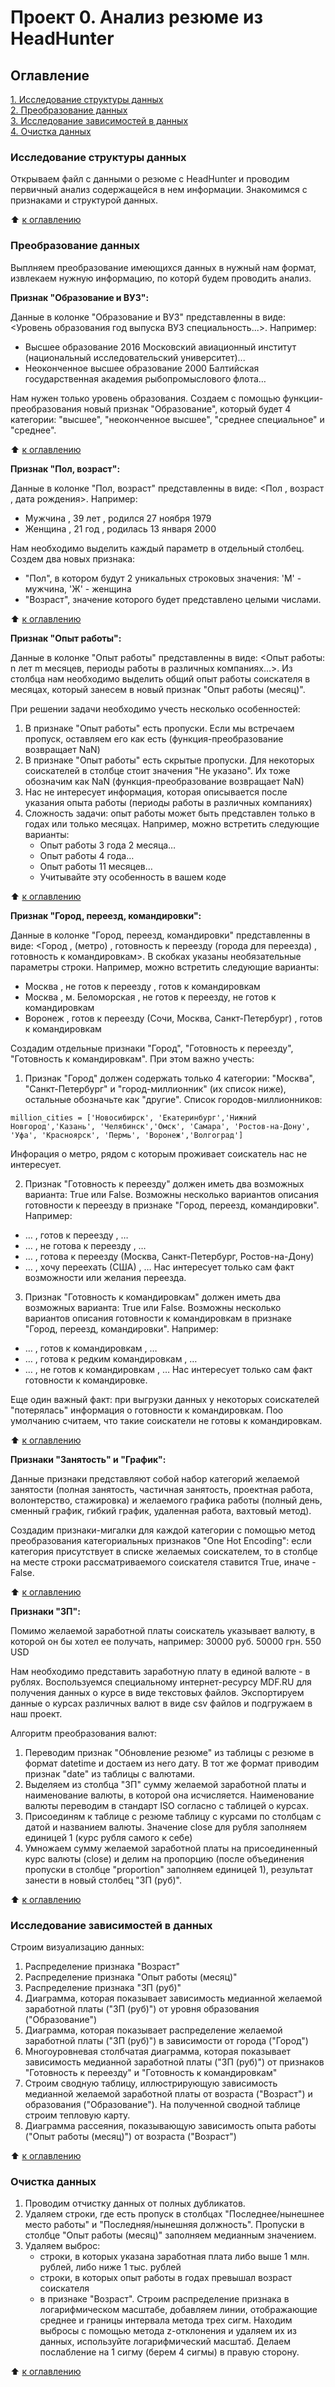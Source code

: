 # Проект 0. Анализ резюме из HeadHunter

## Оглавление  
[1. Исследование структуры данных](.README.md#Исследование-структуры-данных)  
[2. Преобразование данных](.README.md#Преобразование-данных)  
[3. Исследование зависимостей в данных](.README.md#Исследование-зависимостей-в-данных)  
[4. Очистка данных](.README.md#Очистка-данных)  


### Исследование структуры данных 

Открываем файл с данными о резюме с HeadHunter и проводим первичный анализ содержащейся в нем информации. Знакомимся с признаками и структурой данных.

:arrow_up: [к оглавлению](.README.md#Оглавление)


### Преобразование данных 

Выплняем преобразование имеющихся данных в нужный нам формат, извлекаем нужную информацию, по которй будем проводить анализ.

**Признак "Образование и ВУЗ":**  

Данные в колонке "Образование и ВУЗ" представленны в виде: <Уровень образования год выпуска ВУЗ специальность...>. 
Например:
- Высшее образование 2016 Московский авиационный институт (национальный исследовательский университет)...
- Неоконченное высшее образование 2000 Балтийская государственная академия рыбопромыслового флота… 

Нам нужен только уровень образования. Создаем с помощью функции-преобразования новый признак "Образование", который будет 4 категории: "высшее", "неоконченное высшее", "среднее специальное" и "среднее".

:arrow_up: [к оглавлению](.README.md#Оглавление)

**Признак "Пол, возраст":**

Данные в колонке "Пол, возраст" представленны в виде: <Пол , возраст , дата рождения>. 
Например:
- Мужчина , 39 лет , родился 27 ноября 1979
- Женщина , 21 год , родилась 13 января 2000

Нам необходимо выделить каждый параметр в отдельный столбец. Создем два новых признака: 
- "Пол", в котором будут 2 уникальных строковых значения: 'М' - мужчина, 'Ж' - женщина
- "Возраст", значение которого будет представлено целыми числами.

:arrow_up: [к оглавлению](.README.md#Оглавление)

**Признак "Опыт работы":**

Данные в колонке "Опыт работы" представленны в виде: <Опыт работы: n лет m месяцев, периоды работы в различных компаниях…>. 
Из столбца нам необходимо выделить общий опыт работы соискателя в месяцах, который занесем в новый признак "Опыт работы (месяц)".

При решении задачи необходимо учесть несколько особенностей:

1. В признаке "Опыт работы" есть пропуски. Если мы встречаем пропуск, оставляем его как есть (функция-преобразование возвращает NaN)
2. В признаке "Опыт работы" есть скрытые пропуски. Для некоторых соискателей в столбце стоит значения "Не указано". Их тоже обозначим как NaN (функция-преобразование возвращает NaN)
3. Нас не интересует информация, которая описывается после указания опыта работы (периоды работы в различных компаниях)
4. Сложность задачи: опыт работы может быть представлен только в годах или только месяцах. Например, можно встретить следующие варианты:
    - Опыт работы 3 года 2 месяца…
    - Опыт работы 4 года…
    - Опыт работы 11 месяцев…
    - Учитывайте эту особенность в вашем коде

:arrow_up: [к оглавлению](.README.md#Оглавление)

**Признак "Город, переезд, командировки":**

Данные в колонке "Город, переезд, командировки" представленны в виде: <Город , (метро) , готовность к переезду (города для переезда) , готовность к командировкам>. В скобках указаны необязательные параметры строки. 
Например, можно встретить следующие варианты:
- Москва , не готов к переезду , готов к командировкам
- Москва , м. Беломорская , не готов к переезду, не готов к командировкам
- Воронеж , готов к переезду (Сочи, Москва, Санкт-Петербург) , готов к командировкам

Создадим отдельные признаки "Город", "Готовность к переезду", "Готовность к командировкам". При этом важно учесть:
1. Признак "Город" должен содержать только 4 категории: "Москва", "Санкт-Петербург" и "город-миллионник" (их список ниже), остальные обозначьте как "другие".
Список городов-миллионников:

<code>million_cities = ['Новосибирск', 'Екатеринбург','Нижний Новгород','Казань', 'Челябинск','Омск', 'Самара', 'Ростов-на-Дону', 'Уфа', 'Красноярск', 'Пермь', 'Воронеж','Волгоград']</code>

Инфорация о метро, рядом с которым проживает соискатель нас не интересует.

2. Признак "Готовность к переезду" должен иметь два возможных варианта: True или False. 
Возможны несколько вариантов описания готовности к переезду в признаке "Город, переезд, командировки". Например:
- … , готов к переезду , …
- … , не готова к переезду , …
- … , готова к переезду (Москва, Санкт-Петербург, Ростов-на-Дону)
- … , хочу переехать (США) , …
Нас интересует только сам факт возможности или желания переезда.

3. Признак "Готовность к командировкам" должен иметь два возможных варианта: True или False. Возможны несколько вариантов описания готовности к командировкам в признаке "Город, переезд, командировки". Например:
- … , готов к командировкам , …
- … , готова к редким командировкам , …
- … , не готов к командировкам , …
Нас интересует только сам факт готовности к командировке.

Еще один важный факт: при выгрузки данных у некоторых соискателей "потерялась" информация о готовности к командировкам. Поо умолчанию считаем, что такие соискатели не готовы к командировкам.

:arrow_up: [к оглавлению](.README.md#Оглавление)

**Признаки "Занятость" и "График":**

Данные признаки представляют собой набор категорий желаемой занятости (полная занятость, частичная занятость, проектная работа, волонтерство, стажировка) и желаемого графика работы (полный день, сменный график, гибкий график, удаленная работа, вахтовый метод).

Создадим признаки-мигалки для каждой категории с помощью метод преобразования категориальных признаков "One Hot Encoding": если категория присутствует в списке желаемых соискателем, то в столбце на месте строки рассматриваемого соискателя ставится True, иначе - False.

:arrow_up: [к оглавлению](.README.md#Оглавление)

**Признаки "ЗП":**

Помимо желаемой заработной платы соискатель указывает валюту, в которой он бы хотел ее получать, например:
30000 руб.
50000 грн.
550 USD

Нам необходимо представить заработную плату в единой валюте - в рублях. 
Воспользуемся специальному интернет-ресурсу MDF.RU для получения данных о курсе в виде текстовых файлов. Экспортируем данные о курсах различных валют в виде csv файлов и подгружаем в наш проект.

Алгоритм преобразования валют:

1. Переводим признак "Обновление резюме" из таблицы с резюме в формат datetime и достаем из него дату. В тот же формат приводим признак "date" из таблицы с валютами.
2. Выделяем из столбца "ЗП" сумму желаемой заработной платы и наименование валюты, в которой она исчисляется. Наименование валюты переводим в стандарт ISO согласно с таблицей о курсах.
3. Присоединям к таблице с резюме таблицу с курсами по столбцам с датой и названием валюты. Значение close для рубля заполняем единицей 1 (курс рубля самого к себе)
4. Умножаем сумму желаемой заработной платы на присоединенный курс валюты (close) и делим на пропорцию (после объединения пропуски в столбце "proportion" заполняем единицей 1), результат занести в новый столбец "ЗП (руб)".

:arrow_up: [к оглавлению](.README.md#Оглавление)

### Исследование зависимостей в данных

Строим визуализацию данных:
1. Распределение признака "Возраст"
2. Распределение признака "Опыт работы (месяц)"
3. Распределение признака "ЗП (руб)"
4. Диаграмма, которая показывает зависимость медианной желаемой заработной платы ("ЗП (руб)") от уровня образования ("Образование")
5. Диаграмма, которая показывает распределение желаемой заработной платы ("ЗП (руб)") в зависимости от города ("Город")
6. Многоуровневая столбчатая диаграмма, которая показывает зависимость медианной заработной платы ("ЗП (руб)") от признаков "Готовность к переезду" и "Готовность к командировкам"
7. Строим сводную таблицу, иллюстрирующую зависимость медианной желаемой заработной платы от возраста ("Возраст") и образования ("Образование"). На полученной сводной таблице строим тепловую карту.
8. Диаграмма рассеяния, показывающую зависимость опыта работы ("Опыт работы (месяц)") от возраста ("Возраст")
  
:arrow_up: [к оглавлению](.README.md#Оглавление)


### Очистка данных

1. Проводим отчистку данных от полных дубликатов.
2. Удаляем строки, где есть пропуск в столбцах "Последнее/нынешнее место работы" и "Последняя/нынешняя должность". Пропуски в столбце "Опыт работы (месяц)" заполняем медианным значением.
3. Удаляем выброс: 
    - строки, в которых указана заработная плата либо выше 1 млн. рублей, либо ниже 1 тыс. рублей
    - строки, в которых опыт работы в годах превышал возраст соискателя
    - в признаке "Возраст". Строим распределение признака в логарифмическом масштабе, добавляем линии, отображающие среднее и границы интервала метода трех сигм. Находим выбросы с помощью метода z-отклонения и удаляем их из данных, используйте логарифмический масштаб. Делаем послабление на 1 сигму (берем 4 сигмы) в правую сторону.

:arrow_up: [к оглавлению](.README.md#Оглавление)

